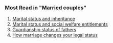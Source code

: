 ###  Most Read in "Married couples"

  1. [ Marital status and inheritance ](/en/birth-family-relationships/married-couples/marital-status-and-inheritance/)
  2. [ Marital status and social welfare entitlements ](/en/birth-family-relationships/married-couples/marital-status-and-social-welfare-entitlements/)
  3. [ Guardianship status of fathers ](/en/birth-family-relationships/married-couples/guardianship-status-of-fathers/)
  4. [ How marriage changes your legal status ](/en/birth-family-relationships/married-couples/how-marriage-changes-your-legal-status/)
